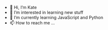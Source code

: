- 👋 Hi, I’m Kate
- 👀 I’m interested in learning new stuff
- 🌱 I’m currently learning JavaScript and Python
- 📫 How to reach me ...

<!---
Katewang0429/Katewang0429 is a ✨ special ✨ repository because its `README.md` (this file) appears on your GitHub profile.
You can click the Preview link to take a look at your changes.
--->
